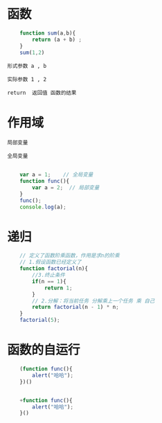 # 函数

```js
    function sum(a,b){
        return (a + b) ;
    }
    sum(1,2)
```
    形式参数 a , b

    实际参数 1 , 2

    return  返回值 函数的结果

# 作用域

    局部变量

    全局变量

```js 
   
    var a = 1;    // 全局变量
    function func(){
        var a = 2;  // 局部变量
    }
    func();
    console.log(a);
```

# 递归

```js
    // 定义了函数阶乘函数，作用是求n的阶乘
    // 1.假设函数已经定义了
    function factorial(n){
        //3.终止条件
        if(n == 1){
            return 1;
        }
        // 2.分解：将当前任务 分解乘上一个任务 乘 自己
        return factorial(n - 1) * n;
    }
    factorial(5);

```

# 函数的自运行

```js
    (function func(){
        alert("哈哈");
    })()


    +function func(){
        alert("哈哈");
    }()
```